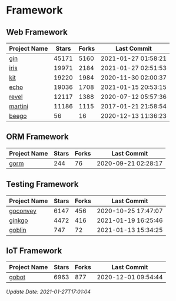 # Framework

## Web Framework
| Project Name | Stars | Forks | Last Commit |
| ------------ | ----- | ----- | ----------- |
| [gin](https://github.com/gin-gonic/gin) | 45171 | 5160 | 2021-01-27 01:58:21 |
| [iris](https://github.com/kataras/iris) | 19971 | 2184 | 2021-01-27 02:51:53 |
| [kit](https://github.com/go-kit/kit) | 19220 | 1984 | 2020-11-30 02:00:37 |
| [echo](https://github.com/labstack/echo) | 19036 | 1708 | 2021-01-15 20:53:15 |
| [revel](https://github.com/revel/revel) | 12117 | 1388 | 2020-07-12 05:57:36 |
| [martini](https://github.com/go-martini/martini) | 11186 | 1115 | 2017-01-21 21:58:54 |
| [beego](https://github.com/astaxie/beego) | 56 | 16 | 2020-12-13 11:36:23 |

## ORM Framework
| Project Name | Stars | Forks | Last Commit |
| ------------ | ----- | ----- | ----------- |
| [gorm](https://github.com/jinzhu/gorm) | 244 | 76 | 2020-09-21 02:28:17 |

## Testing Framework
| Project Name | Stars | Forks | Last Commit |
| ------------ | ----- | ----- | ----------- |
| [goconvey](https://github.com/smartystreets/goconvey) | 6147 | 456 | 2020-10-25 17:47:07 |
| [ginkgo](https://github.com/onsi/ginkgo) | 4472 | 416 | 2021-01-19 16:25:46 |
| [goblin](https://github.com/franela/goblin) | 747 | 72 | 2021-01-13 15:34:25 |

## IoT Framework
| Project Name | Stars | Forks | Last Commit |
| ------------ | ----- | ----- | ----------- |
| [gobot](https://github.com/hybridgroup/gobot) | 6963 | 877 | 2020-12-01 09:54:44 |

*Update Date: 2021-01-27T17:01:04*